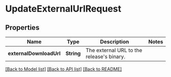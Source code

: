 # UpdateExternalUrlRequest

## Properties
Name | Type | Description | Notes
------------ | ------------- | ------------- | -------------
**externalDownloadUrl** | **String** | The external URL to the release&#39;s binary. | 

[[Back to Model list]](../README.md#documentation-for-models) [[Back to API list]](../README.md#documentation-for-api-endpoints) [[Back to README]](../README.md)


